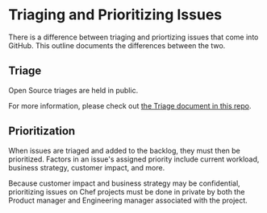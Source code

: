 # Triaging and Prioritizing Issues

There is a difference between triaging and priortizing issues that come into GitHub. This outline documents the differences between the two.

## Triage

Open Source triages are held in public.

For more information, please check out [the Triage document in this repo](./communication/triage.md).

## Prioritization

When issues are triaged and added to the backlog, they must then be prioritized. Factors in an issue's assigned priority include current workload, business strategy, customer impact, and more.

Because customer impact and business strategy may be confidential, prioritizing issues on Chef projects must be done in private by both the Product manager and Engineering manager associated with the project.